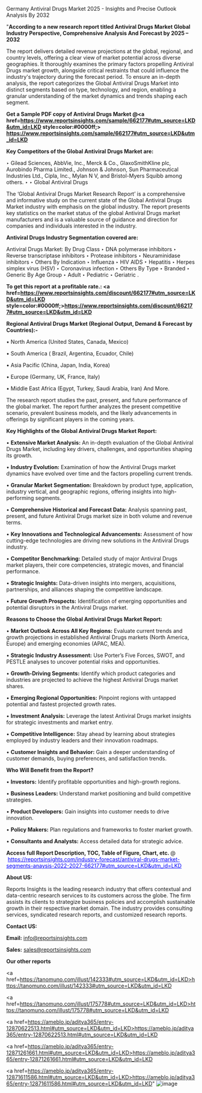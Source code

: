 Germany Antiviral Drugs Market 2025 - Insights and Precise Outlook Analysis By 2032

"<strong>According to a new research report titled Antiviral Drugs Market Global Industry Perspective, Comprehensive Analysis And Forecast by 2025 – 2032</strong>

The report delivers detailed revenue projections at the global, regional, and country levels, offering a clear view of market potential across diverse geographies. It thoroughly examines the primary factors propelling Antiviral Drugs market growth, alongside critical restraints that could influence the industry's trajectory during the forecast period. To ensure an in-depth analysis, the report categorizes the Global Antiviral Drugs Market into distinct segments based on type, technology, and region, enabling a granular understanding of the market dynamics and trends shaping each segment.

<strong>Get a Sample PDF copy of Antiviral Drugs Market </strong><strong>@<a href=https://www.reportsinsights.com/sample/662177#utm_source=LKD&utm_id=LKD style=color:#0000ff;> https://www.reportsinsights.com/sample/662177#utm_source=LKD&utm_id=LKD</a></strong></font>

<strong>Key Competitors of the Global Antiviral Drugs Market are:</strong>

‣ Gilead Sciences, AbbVie, Inc., Merck & Co., GlaxoSmithKline plc, Aurobindo Pharma Limited., Johnson & Johnson, Sun Pharmaceutical Industries Ltd., Cipla, Inc., Mylan N V, and Bristol-Myers Squibb among others.
‣ 
‣ Global Antiviral Drugs

The ‘Global Antiviral Drugs Market Research Report’ is a comprehensive and informative study on the current state of the Global Antiviral Drugs Market industry with emphasis on the global industry. The report presents key statistics on the market status of the global Antiviral Drugs market manufacturers and is a valuable source of guidance and direction for companies and individuals interested in the industry.

<strong>Antiviral Drugs Industry Segmentation covered are:</strong>

Antiviral Drugs Market: 
By Drug Class
‣ DNA polymerase inhibitors
‣ Reverse transcriptase inhibitors
‣ Protease inhibitors
‣ Neuraminidase inhibitors
‣ Others
By Indication
‣ Influenza
‣ HIV AIDS
‣ Hepatitis
‣ Herpes simplex virus (HSV)
‣ Coronavirus infection
‣ Others
By Type
‣ Branded
‣ Generic
By Age Group
‣ Adult
‣ Pediatric
‣ Geriatric
.

<strong>To get this report at a profitable rate.: <a href=https://www.reportsinsights.com/discount/662177#utm_source=LKD&utm_id=LKD style=color:#0000ff;>https://www.reportsinsights.com/discount/662177#utm_source=LKD&utm_id=LKD</a></strong></font>

<strong>Regional Antiviral Drugs Market (Regional Output, Demand &amp; Forecast by Countries):-</strong>

• North America (United States, Canada, Mexico)

• South America ( Brazil, Argentina, Ecuador, Chile)

• Asia Pacific (China, Japan, India, Korea)

• Europe (Germany, UK, France, Italy)

• Middle East Africa (Egypt, Turkey, Saudi Arabia, Iran) And More.

The research report studies the past, present, and future performance of the global market. The report further analyzes the present competitive scenario, prevalent business models, and the likely advancements in offerings by significant players in the coming years.

<strong>Key Highlights of the Global Antiviral Drugs Market Report:</strong>

• <strong>Extensive Market Analysis:</strong> An in-depth evaluation of the Global Antiviral Drugs Market, including key drivers, challenges, and opportunities shaping its growth.

• <strong>Industry Evolution:</strong> Examination of how the Antiviral Drugs market dynamics have evolved over time and the factors propelling current trends.

• <strong>Granular Market Segmentation:</strong> Breakdown by product type, application, industry vertical, and geographic regions, offering insights into high-performing segments.

• <strong>Comprehensive Historical and Forecast Data:</strong> Analysis spanning past, present, and future Antiviral Drugs market size in both volume and revenue terms.

• <strong>Key Innovations and Technological Advancements:</strong> Assessment of how cutting-edge technologies are driving new solutions in the Antiviral Drugs industry.

• <strong>Competitor Benchmarking:</strong> Detailed study of major Antiviral Drugs market players, their core competencies, strategic moves, and financial performance.

• <strong>Strategic Insights:</strong> Data-driven insights into mergers, acquisitions, partnerships, and alliances shaping the competitive landscape.

• <strong>Future Growth Prospects:</strong> Identification of emerging opportunities and potential disruptors in the Antiviral Drugs market.

<strong>Reasons to Choose the Global Antiviral Drugs Market Report:</strong>

• <strong>Market Outlook Across All Key Regions:</strong> Evaluate current trends and growth projections in established Antiviral Drugs markets (North America, Europe) and emerging economies (APAC, MEA).

• <strong>Strategic Industry Assessment:</strong> Use Porter’s Five Forces, SWOT, and PESTLE analyses to uncover potential risks and opportunities.

• <strong>Growth-Driving Segments:</strong> Identify which product categories and industries are projected to achieve the highest Antiviral Drugs market shares.

• <strong>Emerging Regional Opportunities:</strong> Pinpoint regions with untapped potential and fastest projected growth rates.

• <strong>Investment Analysis:</strong> Leverage the latest Antiviral Drugs market insights for strategic investments and market entry.

• <strong>Competitive Intelligence:</strong> Stay ahead by learning about strategies employed by industry leaders and their innovation roadmaps.

• <strong>Customer Insights and Behavior:</strong> Gain a deeper understanding of customer demands, buying preferences, and satisfaction trends.

<strong>Who Will Benefit from the Report?</strong>

• <strong>Investors:</strong> Identify profitable opportunities and high-growth regions.

• <strong>Business Leaders:</strong> Understand market positioning and build competitive strategies.

• <strong>Product Developers:</strong> Gain insights into customer needs to drive innovation.

• <strong>Policy Makers:</strong> Plan regulations and frameworks to foster market growth.

• <strong>Consultants and Analysts:</strong> Access detailed data for strategic advice.
</ul>
<strong>Access full Report Description, TOC, Table of Figure, Chart, etc. </strong>@  <a href=https://reportsinsights.com/industry-forecast/antiviral-drugs-market-segments-anaysis-2022-2027-662177#utm_source=LKD&utm_id=LKD style=color:#0000ff;>https://reportsinsights.com/industry-forecast/antiviral-drugs-market-segments-anaysis-2022-2027-662177#utm_source=LKD&utm_id=LKD</a></font>

<strong><strong>About US</strong>:</strong>

Reports Insights is the leading research industry that offers contextual and data-centric research services to its customers across the globe. The firm assists its clients to strategize business policies and accomplish sustainable growth in their respective market domain. The industry provides consulting services, syndicated research reports, and customized research reports.

<strong>Contact US:</strong>

<p class=""""><b>Email:</b> <a href=mailto:info@reportsinsights.com>info@reportsinsights.com</a></p>
<p class=""""><b>Sales:</b> <a href=mailto:sales@reportsinsights.com>sales@reportsinsights.com</a></p>

<strong>Our other reports</strong>

<a href=https://tanomuno.com/illust/142333#utm_source=LKD&utm_id=LKD>https://tanomuno.com/illust/142333#utm_source=LKD&utm_id=LKD</a>

<a href=https://tanomuno.com/illust/175778#utm_source=LKD&utm_id=LKD>https://tanomuno.com/illust/175778#utm_source=LKD&utm_id=LKD</a>

<a href=https://ameblo.jp/aditya365/entry-12870622513.html#utm_source=LKD&utm_id=LKD>https://ameblo.jp/aditya365/entry-12870622513.html#utm_source=LKD&utm_id=LKD</a>

<a href=https://ameblo.jp/aditya365/entry-12871261661.html#utm_source=LKD&utm_id=LKD>https://ameblo.jp/aditya365/entry-12871261661.html#utm_source=LKD&utm_id=LKD</a>

<a href=https://ameblo.jp/aditya365/entry-12871611586.html#utm_source=LKD&utm_id=LKD>https://ameblo.jp/aditya365/entry-12871611586.html#utm_source=LKD&utm_id=LKD</a>"
![image](https://github.com/user-attachments/assets/e29692b2-85f3-4697-83c2-ed6b3dafb312)
